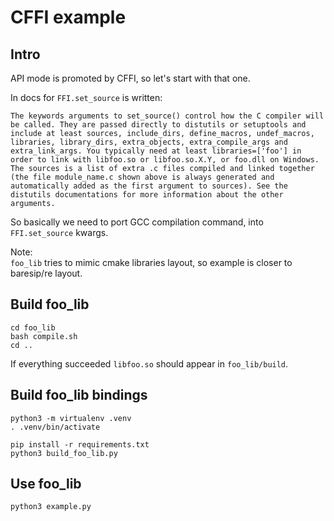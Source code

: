 # CFFI example

## Intro

API mode is promoted by CFFI, so let's start with that one.

In docs for `FFI.set_source` is written:
```
The keywords arguments to set_source() control how the C compiler will be called. They are passed directly to distutils or setuptools and include at least sources, include_dirs, define_macros, undef_macros, libraries, library_dirs, extra_objects, extra_compile_args and extra_link_args. You typically need at least libraries=['foo'] in order to link with libfoo.so or libfoo.so.X.Y, or foo.dll on Windows. The sources is a list of extra .c files compiled and linked together (the file module_name.c shown above is always generated and automatically added as the first argument to sources). See the distutils documentations for more information about the other arguments.
```

So basically we need to port GCC compilation command, into `FFI.set_source` kwargs.

Note:<br>
`foo_lib` tries to mimic cmake libraries layout, so example is closer to baresip/re layout.

## Build foo_lib

```
cd foo_lib
bash compile.sh
cd ..
```
If everything succeeded `libfoo.so` should appear in `foo_lib/build`.

## Build foo_lib bindings
```
python3 -m virtualenv .venv
. .venv/bin/activate
```
```
pip install -r requirements.txt
python3 build_foo_lib.py
```

## Use foo_lib

```
python3 example.py
```
